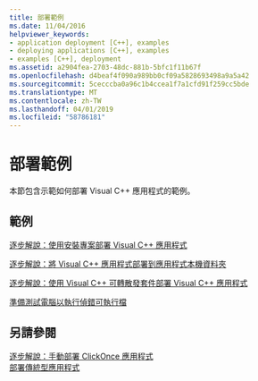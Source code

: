 ```yaml
---
title: 部署範例
ms.date: 11/04/2016
helpviewer_keywords:
- application deployment [C++], examples
- deploying applications [C++], examples
- examples [C++], deployment
ms.assetid: a2904fea-2703-48dc-881b-5bfc1f11b67f
ms.openlocfilehash: d4beaf4f090a989bb0cf09a5828693498a9a5a42
ms.sourcegitcommit: 5cecccba0a96c1b4ccea1f7a1cfd91f259cc5bde
ms.translationtype: MT
ms.contentlocale: zh-TW
ms.lasthandoff: 04/01/2019
ms.locfileid: "58786181"
---
```

# <a name="deployment-examples"></a>部署範例

本節包含示範如何部署 Visual C++ 應用程式的範例。

## <a name="examples"></a>範例

[逐步解說：使用安裝專案部署 Visual C++ 應用程式](walkthrough-deploying-a-visual-cpp-application-by-using-a-setup-project.md)

[逐步解說：將 Visual C++ 應用程式部署到應用程式本機資料夾](walkthrough-deploying-a-visual-cpp-application-to-an-application-local-folder.md)

[逐步解說：使用 Visual C++ 可轉散發套件部署 Visual C++ 應用程式](deploying-visual-cpp-application-by-using-the-vcpp-redistributable-package.md)

[準備測試電腦以執行偵錯可執行檔](preparing-a-test-machine-to-run-a-debug-executable.md)

## <a name="see-also"></a>另請參閱

[逐步解說：手動部署 ClickOnce 應用程式](/visualstudio/deployment/walkthrough-manually-deploying-a-clickonce-application)<br>
[部署傳統型應用程式](deploying-native-desktop-applications-visual-cpp.md)
